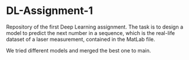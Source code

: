 # DL-Assignment-1
Repository of the first Deep Learning assignment. The task is to design a model to predict the next number in a sequence, which is the real-life dataset of a laser measurement, contained in the MatLab file.

We tried different models and merged the best one to main.